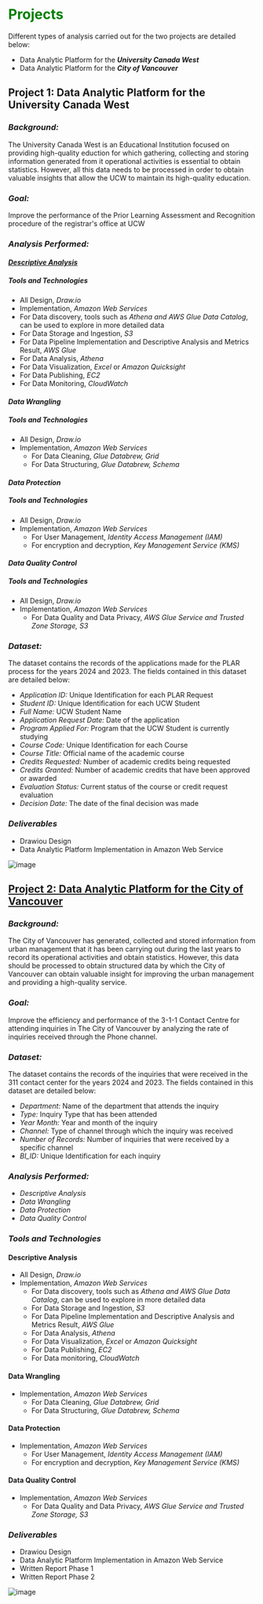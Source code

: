 # <font color="green">Projects</font>

Different types of analysis carried out for the two projects are detailed below:
- Data Analytic Platform for the ***University Canada West***
- Data Analytic Platform for the ***City of Vancouver***
 
## Project 1: Data Analytic Platform for the University Canada West

### *Background:*
The University Canada West is an Educational Institution focused on providing high-quality eduction for which gathering, collecting and storing information generated from it operational activities is essential to obtain statistics. However, all this data needs to be processed in order to obtain valuable insights that allow the UCW to maintain its high-quality education.

### *Goal:*
Improve the performance of the Prior Learning Assessment and Recognition procedure of the registrar's office at UCW

### *Analysis Performed:*

#### ***[Descriptive Analysis](University_Canada_West/README.md)***
##### *Tools and Technologies*
  - All Design, *Draw.io*
  - Implementation, *Amazon Web Services*
   - For Data discovery, tools such as *Athena and AWS Glue Data Catalog*, can be used to explore in more detailed data
   - For Data Storage and Ingestion, *S3*
   - For Data Pipeline Implementation and Descriptive Analysis and Metrics Result, *AWS Glue*
   - For Data Analysis, *Athena*
   - For Data Visualization, *Excel* or *Amazon Quicksight*
   - For Data Publishing, *EC2*
   - For Data Monitoring, *CloudWatch*
#### ***Data Wrangling***
##### *Tools and Technologies*
- All Design, *Draw.io*
- Implementation, *Amazon Web Services*
  - For Data Cleaning, *Glue Databrew, Grid*
  - For Data Structuring, *Glue Databrew, Schema*

#### ***Data Protection***
##### *Tools and Technologies*
- All Design, *Draw.io*
- Implementation, *Amazon Web Services*
  - For User Management, *Identity Access Management (IAM)*
  - For encryption and decryption, *Key Management Service (KMS)*

#### ***Data Quality Control***
##### *Tools and Technologies*
- All Design, *Draw.io*
- Implementation, *Amazon Web Services*
   - For Data Quality and Data Privacy, *AWS Glue Service and Trusted Zone Storage, S3*

### *Dataset:*
The dataset contains the records of the applications made for the PLAR process for the years 2024 and 2023. The fields contained in this dataset are detailed below:

- *Application ID:* Unique Identification for each PLAR Request
- *Student ID:* Unique Identification for each UCW Student
- *Full Name:* UCW Student Name
- *Application Request Date:* Date of the application
- *Program Applied For:* Program that the UCW Student is currently studying
- *Course Code:* Unique Identification for each Course
- *Course Title:* Official name of the academic course
- *Credits Requested:* Number of academic credits being requested
- *Credits Granted:* Number of academic credits that have been approved or awarded
- *Evaluation Status:* Current status of the course or credit request evaluation
- *Decision Date:* The date of the final decision was made

### *Deliverables*
- Drawiou Design
- Data Analytic Platform Implementation in Amazon Web Service
 

![image](https://github.com/user-attachments/assets/0c9b011f-320b-4127-b21c-bb335146ce1a)



## [Project 2: Data Analytic Platform for the City of Vancouver](The_City_of_Vancouver/README.md)

### *Background:*
The City of Vancouver has generated, collected and stored information from urban management that it has been carrying out during the last years to record its operational activities and obtain statistics. However, this data should be processed to obtain structured data by which the City of Vancouver can obtain valuable insight for improving the urban management and providing a high-quality service. 

### *Goal:*
Improve the efficiency and performance of the 3-1-1 Contact Centre for attending inquiries in The City of Vancouver by analyzing the rate of inquiries received through the Phone channel.

### *Dataset:*
The dataset contains the records of the inquiries that were received in the 311 contact center for the years 2024 and 2023. The fields contained in this dataset are detailed below:

- *Department:* Name of the department that attends the inquiry
- *Type:* Inquiry Type that has been attended
- *Year Month:* Year and month of the inquiry
- *Channel:* Type of channel through which the inquiry was received
- *Number of Records:* Number of inquiries that were received by a specific channel
- *BI_ID:* Unique Identification for each inquiry

### *Analysis Performed:*
- *Descriptive Analysis*
- *Data Wrangling*
- *Data Protection*
- *Data Quality Control*

### *Tools and Technologies*

#### Descriptive Analysis
- All Design, *Draw.io*
- Implementation, *Amazon Web Services*
  - For Data discovery, tools such as *Athena and AWS Glue Data Catalog*, can be used to explore in more detailed data
  - For Data Storage and Ingestion, *S3*
  - For Data Pipeline Implementation and Descriptive Analysis and Metrics Result, *AWS Glue*
  - For Data Analysis, *Athena*
  - For Data Visualization, *Excel* or *Amazon Quicksight*
  - For Data Publishing, *EC2*
  - For Data monitoring, *CloudWatch*
 
#### Data Wrangling    
- Implementation, *Amazon Web Services*
  - For Data Cleaning, *Glue Databrew, Grid*
  - For Data Structuring, *Glue Databrew, Schema*

#### Data Protection
- Implementation, *Amazon Web Services*
  - For User Management, *Identity Access Management (IAM)*
  - For encryption and decryption, *Key Management Service (KMS)*

#### Data Quality Control
- Implementation, *Amazon Web Services*
   - For Data Quality and Data Privacy, *AWS Glue Service and Trusted Zone Storage, S3*

### *Deliverables*
- Drawiou Design
- Data Analytic Platform Implementation in Amazon Web Service
- Written Report Phase 1
- Written Report Phase 2 


![image](https://github.com/user-attachments/assets/cfdc58bb-843e-4c9a-aafd-6bcef89830ba)




